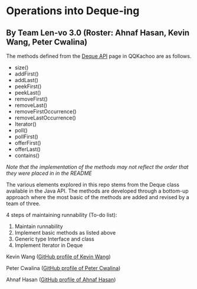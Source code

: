 # Operations into Deque-ing
## By Team Len-vo 3.0 (Roster: Ahnaf Hasan, Kevin Wang, Peter Cwalina)

The methods defined from the [Deque API](https://docs.oracle.com/javase/7/docs/api/java/util/Deque.html) page in QQKachoo are as follows.
- size()
- addFirst()
- addLast()
- peekFirst()
- peekLast()
- removeFirst()
- removeLast()
- removeFirstOccurrence()
- removeLastOccurrence()
- Iterator()
- poll()
- pollFirst()
- offerFirst()
- offerLast()
- contains()

_Note that the implementation of the methods may not reflect the order that they were placed in in the README_

The various elements explored in this repo stems from the Deque class available in the Java API. The methods are developed through a bottom-up approach where the most basic of the methods are added and revised by a team of three.

4 steps of maintaining runnability (To-do list):

1. Maintain runnability
2. Implement basic methods as listed above
3. Generic type Interface and class
4. Implement Iterator in Deque

Kevin Wang ([GitHub profile of Kevin Wang](https://github.com/kwang11))

Peter Cwalina ([GitHub profile of Peter Cwalina](https://github.com/PeterCwalina))

Ahnaf Hasan ([GitHub profile of Ahnaf Hasan](https://github.com/PGreatness)) 
